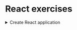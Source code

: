 # React exercises

[comment]: <> (1)
<details>
<summary>Create React application</summary>

**Task:** create application with single component.

**Directory:** `01-create-react-application`

[comment]: <> (1.1)
<details>
<summary>Solution</summary>

[comment]: <> (1.1.1)
<details>
<summary>Create application with <code>create-react-app</code></summary>

```bash
npx create-react-app app
```
</details> 

[comment]: <> (1.1.2)
<details>
<summary>Import <code>React</code> class to process <code>JSX</code></summary>

```javascript
import React from 'react'
```
</details>

[comment]: <> (1.1.3)
<details>
<summary>Render content to HTML element with <code>root</code> id</summary>

```javascript
render(<h1>Hello</h1>, document.getElementById('root'))
```
</details> 

</details>
<hr>
</details>

